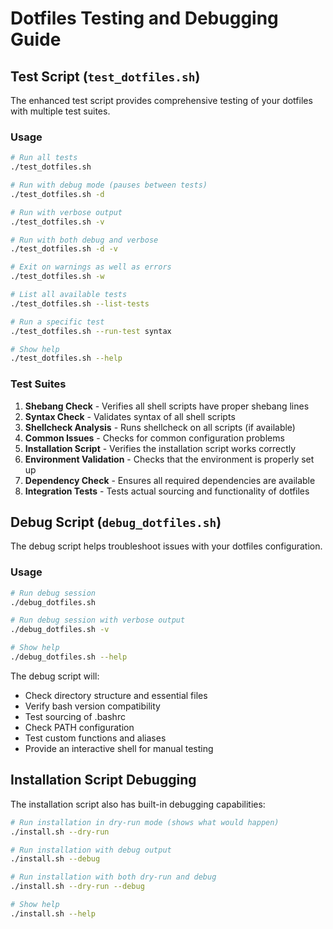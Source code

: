 # Dotfiles Testing and Debugging Guide

## Test Script (`test_dotfiles.sh`)

The enhanced test script provides comprehensive testing of your dotfiles with multiple test suites.

### Usage

```bash
# Run all tests
./test_dotfiles.sh

# Run with debug mode (pauses between tests)
./test_dotfiles.sh -d

# Run with verbose output
./test_dotfiles.sh -v

# Run with both debug and verbose
./test_dotfiles.sh -d -v

# Exit on warnings as well as errors
./test_dotfiles.sh -w

# List all available tests
./test_dotfiles.sh --list-tests

# Run a specific test
./test_dotfiles.sh --run-test syntax

# Show help
./test_dotfiles.sh --help
```

### Test Suites

1. **Shebang Check** - Verifies all shell scripts have proper shebang lines
2. **Syntax Check** - Validates syntax of all shell scripts
3. **Shellcheck Analysis** - Runs shellcheck on all scripts (if available)
4. **Common Issues** - Checks for common configuration problems
5. **Installation Script** - Verifies the installation script works correctly
6. **Environment Validation** - Checks that the environment is properly set up
7. **Dependency Check** - Ensures all required dependencies are available
8. **Integration Tests** - Tests actual sourcing and functionality of dotfiles

## Debug Script (`debug_dotfiles.sh`)

The debug script helps troubleshoot issues with your dotfiles configuration.

### Usage

```bash
# Run debug session
./debug_dotfiles.sh

# Run debug session with verbose output
./debug_dotfiles.sh -v

# Show help
./debug_dotfiles.sh --help
```

The debug script will:
- Check directory structure and essential files
- Verify bash version compatibility
- Test sourcing of .bashrc
- Check PATH configuration
- Test custom functions and aliases
- Provide an interactive shell for manual testing

## Installation Script Debugging

The installation script also has built-in debugging capabilities:

```bash
# Run installation in dry-run mode (shows what would happen)
./install.sh --dry-run

# Run installation with debug output
./install.sh --debug

# Run installation with both dry-run and debug
./install.sh --dry-run --debug

# Show help
./install.sh --help
```